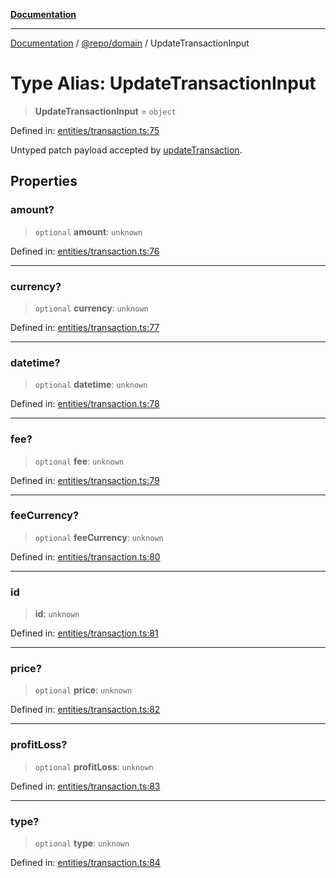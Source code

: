[**Documentation**](../../../README.md)

***

[Documentation](../../../README.md) / [@repo/domain](../README.md) / UpdateTransactionInput

# Type Alias: UpdateTransactionInput

> **UpdateTransactionInput** = `object`

Defined in: [entities/transaction.ts:75](https://github.com/o3osatoshi/experiment/blob/f1d231870a1d13a36a9ead236d22edc1fb9797dd/packages/domain/src/entities/transaction.ts#L75)

Untyped patch payload accepted by [updateTransaction](../functions/updateTransaction.md).

## Properties

### amount?

> `optional` **amount**: `unknown`

Defined in: [entities/transaction.ts:76](https://github.com/o3osatoshi/experiment/blob/f1d231870a1d13a36a9ead236d22edc1fb9797dd/packages/domain/src/entities/transaction.ts#L76)

***

### currency?

> `optional` **currency**: `unknown`

Defined in: [entities/transaction.ts:77](https://github.com/o3osatoshi/experiment/blob/f1d231870a1d13a36a9ead236d22edc1fb9797dd/packages/domain/src/entities/transaction.ts#L77)

***

### datetime?

> `optional` **datetime**: `unknown`

Defined in: [entities/transaction.ts:78](https://github.com/o3osatoshi/experiment/blob/f1d231870a1d13a36a9ead236d22edc1fb9797dd/packages/domain/src/entities/transaction.ts#L78)

***

### fee?

> `optional` **fee**: `unknown`

Defined in: [entities/transaction.ts:79](https://github.com/o3osatoshi/experiment/blob/f1d231870a1d13a36a9ead236d22edc1fb9797dd/packages/domain/src/entities/transaction.ts#L79)

***

### feeCurrency?

> `optional` **feeCurrency**: `unknown`

Defined in: [entities/transaction.ts:80](https://github.com/o3osatoshi/experiment/blob/f1d231870a1d13a36a9ead236d22edc1fb9797dd/packages/domain/src/entities/transaction.ts#L80)

***

### id

> **id**: `unknown`

Defined in: [entities/transaction.ts:81](https://github.com/o3osatoshi/experiment/blob/f1d231870a1d13a36a9ead236d22edc1fb9797dd/packages/domain/src/entities/transaction.ts#L81)

***

### price?

> `optional` **price**: `unknown`

Defined in: [entities/transaction.ts:82](https://github.com/o3osatoshi/experiment/blob/f1d231870a1d13a36a9ead236d22edc1fb9797dd/packages/domain/src/entities/transaction.ts#L82)

***

### profitLoss?

> `optional` **profitLoss**: `unknown`

Defined in: [entities/transaction.ts:83](https://github.com/o3osatoshi/experiment/blob/f1d231870a1d13a36a9ead236d22edc1fb9797dd/packages/domain/src/entities/transaction.ts#L83)

***

### type?

> `optional` **type**: `unknown`

Defined in: [entities/transaction.ts:84](https://github.com/o3osatoshi/experiment/blob/f1d231870a1d13a36a9ead236d22edc1fb9797dd/packages/domain/src/entities/transaction.ts#L84)
